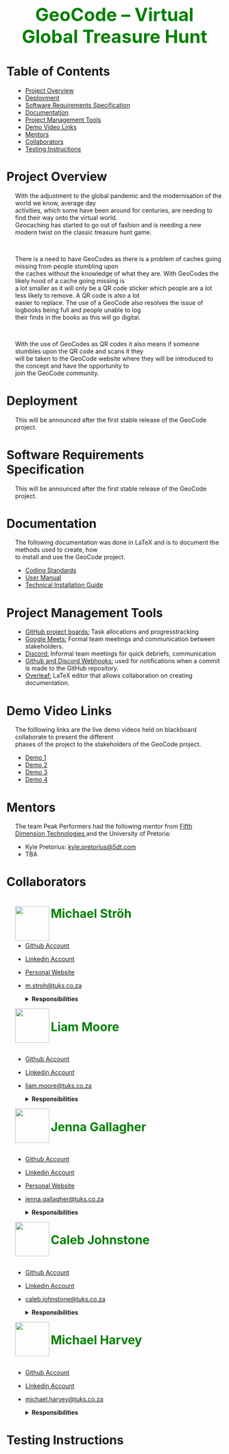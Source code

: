 <h1 align="center" style="color:green; font-size: 300%;" > GeoCode – Virtual Global Treasure Hunt </h1>


<h1> Table of Contents</h1>

<div style="margin-left: 4%">

  * [Project Overview](#project-overview)
  * [Deployment](#deployment)
  * [Software Requirements Specification](#software-requirements-specification)
  * [Documentation](#documentation)
  * [Project Management Tools](#project-management-tools)
  * [Demo Video Links](#demo-video-links)
  * [Mentors](#mentors)
  * [Collaborators](#collaborators)
  * [Testing Instructions](#testing-instructions)

</div>

# Project Overview 

<div style="margin-left: 4%">

With the adjustment to the global pandemic and the modernisation of the world we know, average day <br/> activities, which some have been around for centuries, are needing to find their way onto the virtual world. <br/> Geocaching has started to go out of fashion and is needing a new modern twist on the classic treasure hunt game.
    
<br/>

There is a need to have GeoCodes as there is a problem of caches going missing from people stumbling upon <br/> the caches without the knowledge of what they are. With GeoCodes the likely hood of a cache going missing is <br/> a lot smaller as it will only be a QR code sticker which people are a lot less likely to remove. A QR code is also a lot <br/> easier to replace. The use of a GeoCode also resolves the issue of logbooks being full and people unable to log <br/> their finds in the books as this will go digital. 

<br/>
   
With the use of GeoCodes as QR codes it also means if someone stumbles upon the QR code and scans it they <br/> will be taken to the GeoCode website where they will be introduced to the concept and have the opportunity to <br/> join the GeoCode community.

</div>


# Deployment 

<div style="margin-left: 4%">

This will be announced after the first stable release of the GeoCode project.

</div>

# Software Requirements Specification

<div style="margin-left: 4%">

This will be announced after the first stable release of the GeoCode project.

</div> 
 
 
# Documentation

<div style="margin-left: 4%">

The following documentation was done in LaTeX and is to document the methods used to create, how <br/> to install and use the GeoCode project.

 * <a href="https://www.overleaf.com/read/byjsbnwxcgnm"> Coding Standards </a>
 * <a href="">User Manual</a>
 * <a href="">Technical Installation Guide</a>

</div>

# Project Management Tools

<div style="margin-left: 4%">

* <a href="https://github.com/COS301-SE-2021/GeoCode/projects">GitHub project boards:</a> Task allocations and progresstracking
* <a href="">Google Meets:</a> Formal team meetings and communication between stakeholders.
* <a href="">Discord:</a> Informal team meetings for quick debriefs, communication
* <a href="">Github and Discord Webhooks:</a> used for notifications when a commit is made to the GitHub repository.
* <a href="">Overleaf:</a> LaTeX editor that allows collaboration on creating documentation.

</div>



# Demo Video Links

<div style="margin-left: 4%">

The folllowing links are the live demo videos held on blackboard collaborate to present the different <br/>
phases of the project to the stakeholders of the GeoCode project.

* <a href=""> Demo 1 </a>
* <a href=""> Demo 2 </a>
* <a href=""> Demo 3 </a>
* <a href=""> Demo 4 </a>
  
</div>
    
# Mentors

<div style="margin-left: 4%">

The team Peak Performers had the following mentor from <a href="https://5dt.com/"> Fifth Dimension Technologies </a> and the University of Pretoria:
* Kyle Pretorius:  kyle.pretorius@5dt.com
* TBA

</div>

# Collaborators

<div style="margin-left: 4%">

<img align="left" width="80" src=".jpg">
<h1 style="color:green; font-size: 200%;" > Michael Ströh </h1>
<br/>

 * <a href="https://github.com/Michael-Stroh"> Github Account </a>
 * <a href="https://www.linkedin.com/in/stroh-michael"> Linkedin Account </a>
 * <a href="https://michael-stroh.github.io/myCV/"> Personal Website </a>
 * m.stroh@tuks.co.za
 
    <details>
        <summary><b> Responsibilities </b></summary>
        <pre>
            - GitHub Readme creation and maintenance.
            - 
        </pre>
    </details>


<img align="left" width="80" src=".jpg">
<h1 style="color:green; font-size: 200%;" > Liam Moore </h1>
<br/>

 * <a href="https://github.com/NitronBiohazard"> Github Account</a>
 * <a href="https://www.linkedin.com/in/liam-moore-410004210/"> Linkedin  Account </a>
 * liam.moore@tuks.co.za

    <details>
        <summary><b> Responsibilities </b></summary>
        <pre>
            - 
            - 
        </pre>
    </details>


<img align="left" width="80" src=".jpg">
<h1 style="color:green; font-size: 200%;" > Jenna Gallagher </h1>
<br/>

 * <a href="https://github.com/JennaLynGallagher/JennaLynGallagher"> Github Account </a>
 * <a href="www.linkedin.com/in/jenna-gallagher-a79149204"> Linkedin  Account </a>
 * <a href="https://jennalyngallagher.github.io/"> Personal Website </a>
 * jenna.gallagher@tuks.co.za

    <details>
        <summary><b> Responsibilities </b></summary>
        <pre>
            - 
            - 
        </pre>
    </details>


<img align="left" width="80" src=".jpg">
<h1 style="color:green; font-size: 200%;" > Caleb Johnstone </h1>
<br/>

 * <a href="https://github.com/CalebJohnstone"> Github Account</a>
 * <a href="https://www.linkedin.com/in/caleb-johnstone-94368a132/"> Linkedin  Account </a>
 * caleb.johnstone@tuks.co.za
    
    <details>
        <summary><b> Responsibilities </b></summary>
        <pre>
            - 
            - 
        </pre>
    </details>


<img align="left" width="80" src=".jpg">
<h1 style="color:green; font-size: 200%;" > Michael Harvey </h1>
<br/>

 * <a href="https://github.com/CalebJohnstone"> Github Account</a>
 * <a href="https://www.linkedin.com/in/caleb-johnstone-94368a132/"> Linkedin  Account </a>
 * michael.harvey@tuks.co.za
    
    <details>
        <summary><b> Responsibilities </b></summary>
        <pre>
            - 
            - 
        </pre>
    </details>
    
    
</div>

# Testing Instructions

